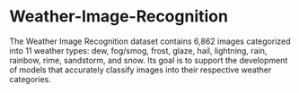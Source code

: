 # Weather-Image-Recognition
The Weather Image Recognition dataset contains 6,862 images categorized into 11 weather types: dew, fog/smog, frost, glaze, hail, lightning, rain, rainbow, rime, sandstorm, and snow. Its goal is to support the development of models that accurately classify images into their respective weather categories.
